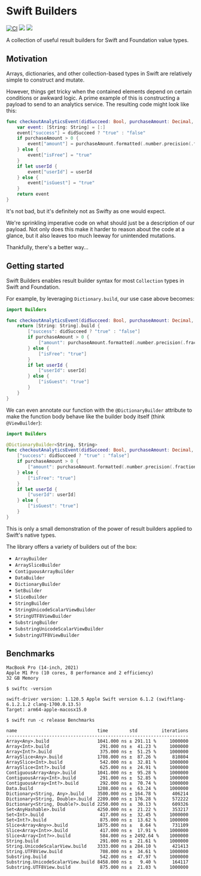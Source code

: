 # Swift Builders

[![CI](https://github.com/davdroman/swift-builders/actions/workflows/ci.yml/badge.svg)](https://github.com/davdroman/swift-builders/actions/workflows/ci.yml)
[![](https://img.shields.io/endpoint?url=https%3A%2F%2Fswiftpackageindex.com%2Fapi%2Fpackages%2Fdavdroman%2Fswift-builders%2Fbadge%3Ftype%3Dswift-versions)](https://swiftpackageindex.com/davdroman/swift-builders)
[![](https://img.shields.io/endpoint?url=https%3A%2F%2Fswiftpackageindex.com%2Fapi%2Fpackages%2Fdavdroman%2Fswift-builders%2Fbadge%3Ftype%3Dplatforms)](https://swiftpackageindex.com/davdroman/swift-builders)

A collection of useful result builders for Swift and Foundation value types.

## Motivation

Arrays, dictionaries, and other collection-based types in Swift are relatively simple to construct and mutate.

However, things get tricky when the contained elements depend on certain conditions or awkward logic. A prime example of this is constructing a payload to send to an analytics service. The resulting code might look like this:

```swift
func checkoutAnalyticsEvent(didSucceed: Bool, purchaseAmount: Decimal, userId: String?) -> [String: String] {
    var event: [String: String] = [:]
    event["success"] = didSucceed ? "true" : "false"
    if purchaseAmount > 0 {
        event["amount"] = purchaseAmount.formatted(.number.precision(.fractionLength(2)))
    } else {
        event["isFree"] = "true"
    }
    if let userId {
        event["userId"] = userId
    } else {
        event["isGuest"] = "true"
    }
    return event
}
```

It's not bad, but it's definitely not as Swifty as one would expect.

We're sprinkling imperative code on what should just be a description of our payload. Not only does this make it harder to reason about the code at a glance, but it also leaves too much leeway for unintended mutations.

Thankfully, there's a better way...

## Getting started

Swift Builders enables result builder syntax for most `Collection` types in Swift and Foundation.

For example, by leveraging `Dictionary.build`, our use case above becomes:

```swift
import Builders

func checkoutAnalyticsEvent(didSucceed: Bool, purchaseAmount: Decimal, userId: String?) -> [String: String] {
    return [String: String].build {
        ["success": didSucceed ? "true" : "false"]
        if purchaseAmount > 0 {
            ["amount": purchaseAmount.formatted(.number.precision(.fractionLength(2)))]
        } else {
            ["isFree": "true"]
        }
        if let userId {
            ["userId": userId]
        } else {
            ["isGuest": "true"]
        }
    }
}
```

We can even annotate our function with the `@DictionaryBuilder` attribute to make the function body behave like the builder body itself (think `@ViewBuilder`):

```swift
import Builders

@DictionaryBuilder<String, String>
func checkoutAnalyticsEvent(didSucceed: Bool, purchaseAmount: Decimal, userId: String?) -> [String: String] {
    ["success": didSucceed ? "true" : "false"]
    if purchaseAmount > 0 {
        ["amount": purchaseAmount.formatted(.number.precision(.fractionLength(2)))]
    } else {
        ["isFree": "true"]
    }
    if let userId {
        ["userId": userId]
    } else {
        ["isGuest": "true"]
    }
}
```

This is only a small demonstration of the power of result builders applied to Swift's native types.

The library offers a variety of builders out of the box:

- `ArrayBuilder`
- `ArraySliceBuilder`
- `ContiguousArrayBuilder`
- `DataBuilder`
- `DictionaryBuilder`
- `SetBuilder`
- `SliceBuilder`
- `StringBuilder`
- `StringUnicodeScalarViewBuilder`
- `StringUTF8ViewBuilder`
- `SubstringBuilder`
- `SubstringUnicodeScalarViewBuilder`
- `SubstringUTF8ViewBuilder`

## Benchmarks

```
MacBook Pro (14-inch, 2021)
Apple M1 Pro (10 cores, 8 performance and 2 efficiency)
32 GB Memory

$ swiftc -version

swift-driver version: 1.120.5 Apple Swift version 6.1.2 (swiftlang-6.1.2.1.2 clang-1700.0.13.5)
Target: arm64-apple-macosx15.0

$ swift run -c release Benchmarks

name                              time        std         iterations
--------------------------------------------------------------------
Array<Any>.build                  1041.000 ns ± 291.11 %     1000000
Array<Int>.build                   291.000 ns ±  41.23 %     1000000
Array<Int?>.build                  375.000 ns ±  51.25 %     1000000
ArraySlice<Any>.build             1708.000 ns ±  87.26 %      810804
ArraySlice<Int>.build              542.000 ns ±  32.81 %     1000000
ArraySlice<Int?>.build             625.000 ns ±  24.91 %     1000000
ContiguousArray<Any>.build        1041.000 ns ±  95.28 %     1000000
ContiguousArray<Int>.build         291.000 ns ±  52.85 %     1000000
ContiguousArray<Int?>.build        292.000 ns ±  70.74 %     1000000
Data.build                        1208.000 ns ±  63.24 %     1000000
Dictionary<String, Any>.build     3500.000 ns ± 164.78 %      406214
Dictionary<String, Double>.build  2209.000 ns ± 176.28 %      572222
Dictionary<String, Double?>.build 2250.000 ns ±  30.13 %      609326
Set<AnyHashable>.build            4250.000 ns ±  21.22 %      353217
Set<Int>.build                     417.000 ns ±  32.45 %     1000000
Set<Int?>.build                    875.000 ns ±  13.62 %     1000000
Slice<Array<Any>>.build           1875.000 ns ±   8.64 %      731109
Slice<Array<Int>>.build            417.000 ns ±  17.91 %     1000000
Slice<Array<Int?>>.build           584.000 ns ± 2492.64 %    1000000
String.build                       291.000 ns ±  21.61 %     1000000
String.UnicodeScalarView.build    3333.000 ns ± 284.10 %      421413
String.UTF8View.build              708.000 ns ±  34.61 %     1000000
Substring.build                    542.000 ns ±  47.97 %     1000000
Substring.UnicodeScalarView.build 8458.000 ns ±   9.40 %      164117
Substring.UTF8View.build           875.000 ns ±  21.03 %     1000000
```
